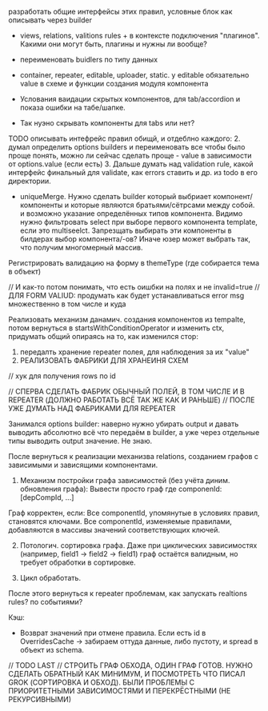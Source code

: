 разработать общие интерфейсы этих правил, условные блок как описывать через builder
- views, relations, valitions rules + в контексте подключения "плагинов". Какими они могут быть, плагины и нужны ли вообще?

- переименовать buidlers по типу данных

- container, repeater, editable, uploader, static. у editable обязательно value в схеме и функции создания модуля компонента

- Услования ваидации скрытых компонентов, для tab/accordion и показа ошибки на табе/шапке.

- Так нуэно скрывать компоненты для tabs или нет?



TODO описывать интефрейс правил обищй, и отдеблно каждого:
2. думал определить options builders и переименовать все чтобы было проще понять, можно ли сейчас сделать проще - value в зависимости от options.value (если есть)
3. Дальше думать над validation rule, какой интерфейс финальный для validate, как errors ставить и др. из todo в его директории.


- uniqueMerge. Нужно сделать builder который выбриает компонент/компоненты и которые являются братьями/сётрсами между собой. и возможно указание определённых типов компонента.
Видимо нужно фильтровать select при выборе первого компонента template, если это multiseelct.
Запрезщать выбирать эти компоненты в билдерах выбор компонента/-ов? Иначе юзер может выбрать так, что получим многомерный массив.

Регистрировать валидацию на форму в themeType (где собирается тема в объект)

// И как-то потом понимать, что есть оишбки на полях и не invalid=true
// ДЛЯ FORM VALIUD: продумать как будет устанавливаться error msg множественно в том числе и куда


Реализовать механизм данамич. создания компонентов из tempalte, потом вернуться в startsWithConditionOperator и изменить ctx, придумать общий опираясь на то, как изменился стор:
1. передалть хранение repeater полея, для наблюдения за их "value"
2. РЕАЛИЗОВАТЬ ФАБРИКИ ДЛЯ ХРАНЕИНЯ СХЕМ


// хук для получения rows по id

// СПЕРВА СДЕЛАТЬ ФАБРИК ОБЫЧНЫЙ ПОЛЕЙ, В ТОМ ЧИСЛЕ И В REPEATER (ДОЛЖНО РАБОТАТЬ ВСЁ ТАК ЖЕ КАК И РАНЬШЕ)
// ПОСЛЕ УЖЕ ДУМАТЬ НАД ФАБРИКАМИ ДЛЯ REPEATER

Занимался options builder: наверно нужно убирать output и давать выводить абсолютно всё что передаём в builder, а уже через отдельные типы выводить output значение. Не знаю.

После вернуться к реализации механизва relations, созданием графов с зависимыми и зависящими компонентами.



1. Механизм постройки графа зависимостей (без учёта диним. обновления графа):
Вывести просто граф где componenId: [depCompId, ...]

Граф корректен, если:
Все componentId, упомянутые в условиях правил, становятся ключами.
Все componentId, изменяемые правилами, добавляются в массивы значений соответствующих ключей.

2. Потологич. сортировка графа.
Даже при циклических зависимостях (например, field1 -> field2 -> field1) граф остаётся валидным, но требует обработки в сортировке.

3. Цикл обработать.

 
После этого вернуться к repeater проблемам, как запускать realtions rules? по событиями?

Кэш:
- Возврат значений при отмене правила. Если есть id в OverridesCache -> забираем оттуда данные, либо пустоту, и spread в объект из schema.


// TODO LAST
// СТРОИТЬ ГРАФ ОБХОДА, ОДИН ГРАФ ГОТОВ. НУЖНО СДЕЛАТЬ ОБРАТНЫЙ КАК МИНИМУМ, И ПОСМОТРЕТЬ ЧТО ПИСАЛ GROK (СОРТИРОВКА И ОБХОД). БЫЛИ ПРОБЛЕМЫ С ПРИОРИТЕТНЫМИ ЗАВИСИМОСТЯМИ И ПЕРЕКРЁСТНЫМИ (НЕ РЕКУРСИВНЫМИ)

